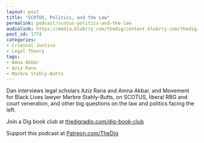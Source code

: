 ```yaml
---
layout: post
title: "SCOTUS, Politics, and the Law"
permalink: podcast/scotus-politics-and-the-law
audiolink: https://media.blubrry.com/thedig/content.blubrry.com/thedig/The_Dig-EP_275-SCOTUS.mp3
post_id: 1774
categories: 
- Criminal Justice
- Legal Theory
tags: 
- Amna Akbar
- Aziz Rana
- Marbre Stahly-Butts
---
```


Dan interviews legal scholars Aziz Rana and Amna Akbar, and Movement for Black Lives lawyer Marbre Stahly-Butts, on SCOTUS, liberal RBG and court veneration, and other big questions on the law and politics facing the left.

Join a Dig book club at 
[thedigradio.com/dig-book-club](https://thedigradio.com/dig-book-club)

Support this podcast at 
[Patreon.com/TheDig](https://Patreon.com/TheDig)